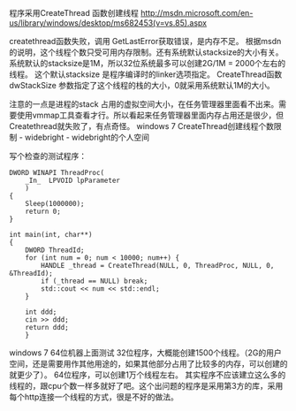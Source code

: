 程序采用CreateThread 函数创建线程
http://msdn.microsoft.com/en-us/library/windows/desktop/ms682453(v=vs.85).aspx

createthread函数失败，调用 GetLastError获取错误，是内存不足。
根据msdn的说明，这个线程个数只受可用内存限制。还有系统默认stacksize的大小有关。系统默认的stacksize是1M，所以32位系统最多可以创建2G/1M  = 2000个左右的线程。  这个默认stacksize 是程序编译时的linker选项指定。
CreateThread函数 dwStackSize  参数指定了这个线程的栈的大小，0就采用系统默认1M的大小。

注意的一点是进程的stack 占用的虚拟空间大小，在任务管理器里面看不出来。需要使用vmmap工具查看才行。所以看起来任务管理器里面内存占用还是很少，但Createthread就失败了，有点奇怪。
windows 7 CreateThread创建线程个数限制 - widebright - widebright的个人空间
 

写个检查的测试程序：
```text
DWORD WINAPI ThreadProc(
	_In_  LPVOID lpParameter
	)
{
	Sleep(1000000);
	return 0;
}

int main(int, char**)
{	
	DWORD ThreadId;
	for (int num = 0; num < 10000; num++) {
		HANDLE _thread = CreateThread(NULL, 0, ThreadProc, NULL, 0, &ThreadId);
		if (_thread == NULL) break;
		std::cout << num << std::endl;
	}	

	int ddd;
	cin >> ddd;
	return ddd;
	}
  ```
windows 7 64位机器上面测试
32位程序，大概能创建1500个线程。（2G的用户空间，还是需要用作其他用途的，如果其他部分占用了比较多的内存，可以创建的就更少了）。
64位程序，可以创建1万个线程左右。
其实程序不应该建立这么多的线程的，跟cpu个数一样多就好了吧。这个出问题的程序是采用第3方的库，采用每个http连接一个线程的方式，很是不好的做法。
